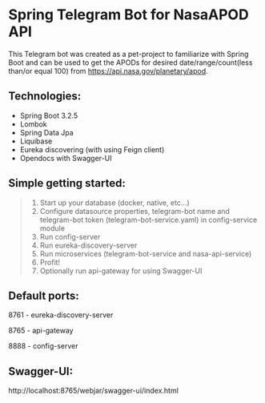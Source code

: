 # Spring Telegram Bot for NasaAPOD API
This Telegram bot was created as a pet-project to familiarize with Spring Boot and can be used to get the APODs for desired date/range/count(less than/or equal 100) from https://api.nasa.gov/planetary/apod.

## Technologies:
* Spring Boot 3.2.5
* Lombok
* Spring Data Jpa
* Liquibase
* Eureka discovering (with using Feign client)
* Opendocs with Swagger-UI

## Simple getting started:
>1. Start up your database (docker, native, etc...)
>2. Configure datasource properties, telegram-bot name and telegram-bot token (telegram-bot-service.yaml) in config-service module 
>3. Run config-server
>4. Run eureka-discovery-server
>5. Run microservices (telegram-bot-service and nasa-api-service)
>6. Profit!
>7. Optionally run api-gateway for using Swagger-UI

## Default ports:
8761 - eureka-discovery-server <p>
8765 - api-gateway <p>
8888 - config-server <p>

## Swagger-UI:
http://localhost:8765/webjar/swagger-ui/index.html
